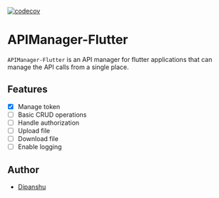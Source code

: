 [![codecov](https://codecov.io/gh/101Loop/APIManager-Flutter/branch/master/graph/badge.svg?token=770R0EZKQG)](undefined)

# APIManager-Flutter

`APIManager-Flutter` is an API manager for flutter applications that can manage the API calls from a single place.<br>

## Features

- [x] Manage token
- [ ] Basic CRUD operations
- [ ] Handle authorization
- [ ] Upload file
- [ ] Download file
- [ ] Enable logging

## Author

- [Dipanshu](https://github.com/iamdipanshusingh)

